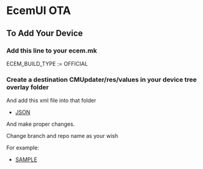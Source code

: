 # EcemUI OTA

## To Add Your Device

### Add this line to your ecem.mk

ECEM_BUILD_TYPE := OFFICIAL

### Create a destination CMUpdater/res/values in your device tree overlay folder

And add this xml file into that folder

* [JSON](https://gist.github.com/Mbtt107/247717ca23a4abf6358fb1da8b2a9e72)

And make proper changes.

Change branch and repo name as your wish

For example:

* [SAMPLE](https://gist.github.com/Mbtt107/cb3db466fe2727b0e1cd927af5a646f3)
